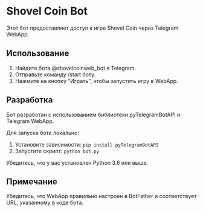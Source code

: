 # Shovel Coin Bot

Этот бот предоставляет доступ к игре Shovel Coin через Telegram WebApp.

## Использование

1. Найдите бота @shovelcoinweb_bot в Telegram.
2. Отправьте команду /start боту.
3. Нажмите на кнопку "Играть", чтобы запустить игру в WebApp.

## Разработка

Бот разработан с использованием библиотеки pyTelegramBotAPI и Telegram WebApp.

Для запуска бота локально:

1. Установите зависимости: `pip install pyTelegramBotAPI`
2. Запустите скрипт: `python bot.py`

Убедитесь, что у вас установлен Python 3.6 или выше.

## Примечание

Убедитесь, что WebApp правильно настроен в BotFather и соответствует URL, указанному в коде бота.
